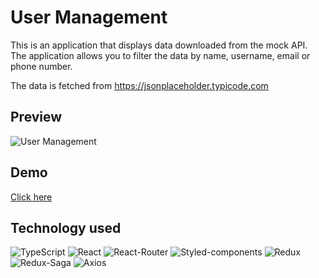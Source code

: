# User Management

This is an application that displays data downloaded from the mock API. The application allows you to filter the data by name, username, email or phone number.

The data is fetched from https://jsonplaceholder.typicode.com

## Preview

![User Management](https://i.postimg.cc/jqpN9BQx/user-management.png)

## Demo
[Click here](https://krystiangreblowski.github.io/user-management-table/)

## Technology used
<p>
<img alt="TypeScript" src="https://img.shields.io/badge/TypeScript-3178C6?logo=TypeScript&logoColor=white&style=flat" />
<img alt="React" src="https://img.shields.io/badge/React-61DAFB?logo=React&logoColor=white&style=flat" />
<img alt="React-Router" src="https://img.shields.io/badge/React Router-CA4245?logo=React&logoColor=white&style=flat" />
<img alt="Styled-components" src="https://img.shields.io/badge/Styled Components-DB7093?logo=styled-components&logoColor=white&style=flat" />
<img alt="Redux" src="https://img.shields.io/badge/Redux-764ABC?logo=Redux&logoColor=white&style=flat" />
<img alt="Redux-Saga" src="https://img.shields.io/badge/Redux Saga-999999?logo=Redux-Saga&logoColor=white&style=flat" />
<img alt="Axios" src="https://img.shields.io/badge/Axios-5A29E46?logo=Axios&logoColor=white&style=flat" />
</p>
